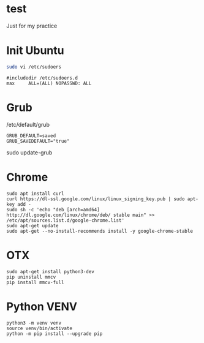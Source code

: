 # test
Just for my practice

# Init Ubuntu
``` bash
sudo vi /etc/sudoers
```
``` shell
#includedir /etc/sudoers.d
max     ALL=(ALL) NOPASSWD: ALL
```

# Grub
/etc/default/grub
```
GRUB_DEFAULT=saved
GRUB_SAVEDEFAULT="true"
```
sudo update-grub


# Chrome
```
sudo apt install curl
curl https://dl-ssl.google.com/linux/linux_signing_key.pub | sudo apt-key add -
sudo sh -c 'echo "deb [arch=amd64] http://dl.google.com/linux/chrome/deb/ stable main" >> /etc/apt/sources.list.d/google-chrome.list'
sudo apt-get update
sudo apt-get --no-install-recommends install -y google-chrome-stable
```

# OTX
```
sudo apt-get install python3-dev
pip uninstall mmcv
pip install mmcv-full
```


# Python VENV
```
python3 -m venv venv
source venv/bin/activate
python -m pip install --upgrade pip
```
